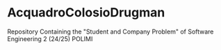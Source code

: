 # AcquadroColosioDrugman
Repository Containing the "Student and Company Problem" of Software Engineering 2 (24/25)  POLIMI
